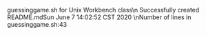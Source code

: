guessinggame.sh for Unix Workbench class\n
Successfully created README.mdSun June 7 14:02:52 CST 2020
\nNumber of lines in guessinggame.sh:43
